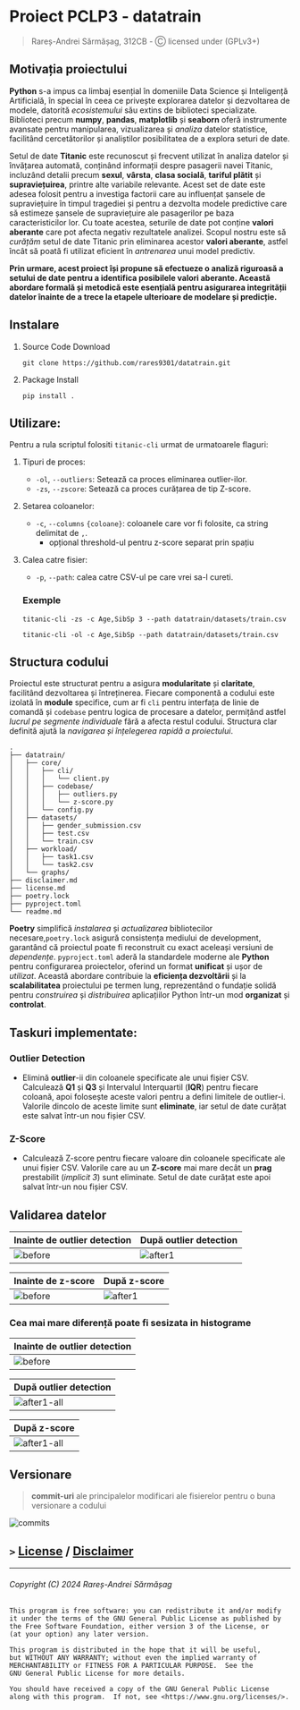 # Proiect PCLP3 - datatrain
> Rareș-Andrei Sărmășag, 312CB - Ⓒ licensed under (GPLv3+)

## Motivația proiectului

**Python** s-a impus ca limbaj esențial în domeniile Data Science și Inteligență Artificială, în special în ceea ce 
privește explorarea datelor și dezvoltarea de modele, datorită _ecosistemului_ său extins de biblioteci specializate. 
Biblioteci precum **numpy**, **pandas**, **matplotlib** și **seaborn** oferă instrumente avansate pentru manipularea, 
vizualizarea și _analiza_ datelor statistice, facilitând cercetătorilor și analiștilor posibilitatea de a explora seturi
de date.

Setul de date **Titanic** este recunoscut și frecvent utilizat în analiza datelor și învățarea automată, conținând 
informații despre pasagerii navei Titanic, incluzând detalii precum **sexul**, **vârsta**, **clasa socială**, 
**tariful plătit** și **supraviețuirea**, printre alte variabile relevante. Acest set de date este adesea folosit pentru
a investiga factorii care au influențat șansele de supraviețuire în timpul tragediei și pentru a dezvolta modele 
predictive care să estimeze șansele de supraviețuire ale pasagerilor pe baza caracteristicilor lor. Cu toate acestea, 
seturile de date pot conține **valori aberante** care pot afecta negativ rezultatele analizei. Scopul nostru este să 
_curățăm_ setul de date Titanic prin eliminarea acestor **valori aberante**, astfel încât să poată fi utilizat eficient 
în _antrenarea_ unui model predictiv.

**Prin urmare, acest proiect își propune să efectueze o analiză riguroasă a setului de date pentru a identifica 
posibilele valori aberante. Această abordare formală și metodică este esențială pentru asigurarea integrității datelor 
înainte de a trece la etapele ulterioare de modelare și predicție.**


## Instalare
1. Source Code Download   
   ```shell
   git clone https://github.com/rares9301/datatrain.git
   ```
2. Package Install
   ```shell
   pip install .
   ```

## Utilizare:
Pentru a rula scriptul folositi `titanic-cli` urmat de urmatoarele flaguri: 
1. Tipuri de proces:
   - `-ol`, `--outliers`: Setează ca proces eliminarea outlier-ilor.
   - `-zs`, `--zscore`: Setează ca proces curățarea de tip Z-score.
2. Setarea coloanelor:
   - `-c`, `--columns` `{coloane}`: coloanele care vor fi folosite, ca string delimitat de `,`.
     - opțional threshold-ul pentru z-score separat prin spațiu
3. Calea catre fisier:
   - `-p`, `--path`: calea catre CSV-ul pe care vrei sa-l cureti.

    ### Exemple
    ``titanic-cli -zs -c Age,SibSp 3 --path datatrain/datasets/train.csv``

    ``titanic-cli -ol -c Age,SibSp --path datatrain/datasets/train.csv``

## Structura codului

Proiectul este structurat pentru a asigura **modularitate** și **claritate**, facilitând dezvoltarea și întreținerea. 
Fiecare componentă a codului este izolată în **module** specifice, cum ar fi `cli` pentru interfața de linie de comandă 
și `codebase` pentru logica de procesare a datelor, permițând astfel _lucrul pe segmente individuale_ fără a afecta 
restul codului. Structura clar definită ajută la _navigarea și înțelegerea rapidă a proiectului_.
```
.
├── datatrain/
│   ├── core/
│   │   ├── cli/
│   │   │   └── client.py
│   │   ├── codebase/
│   │   │   ├── outliers.py
│   │   │   └── z-score.py
│   │   └── config.py
│   ├── datasets/
│   │   ├── gender_submission.csv
│   │   ├── test.csv
│   │   └── train.csv
│   ├── workload/
│   │   ├── task1.csv
│   │   └── task2.csv
│   └── graphs/
├── disclaimer.md
├── license.md
├── poetry.lock
├── pyproject.toml
└── readme.md
```

**Poetry** simplifică _instalarea_ și _actualizarea_ bibliotecilor necesare,`poetry.lock` asigură consistența mediului 
de development, garantând că proiectul poate fi reconstruit cu exact aceleași versiuni de _dependențe_. `pyproject.toml`
aderă la standardele moderne ale **Python** pentru configurarea proiectelor, oferind un format **unificat** și ușor de 
_utilizat_. Această abordare contribuie la **eficiența dezvoltării** și la **scalabilitatea** proiectului pe termen lung,
reprezentând o fundație solidă pentru _construirea_ și _distribuirea_ aplicațiilor Python într-un mod **organizat** și 
**controlat**.

## Taskuri implementate:

### Outlier Detection 
 + Elimină **outlier**-ii din coloanele specificate ale unui fișier CSV. Calculează **Q1** și **Q3** și Intervalul 
Interquartil (**IQR**) pentru fiecare coloană, apoi folosește aceste valori pentru a defini limitele de outlier-i. 
Valorile dincolo de aceste limite sunt **eliminate**, iar setul de date curățat este salvat într-un nou fișier CSV.

### Z-Score 
 + Calculează Z-score pentru fiecare valoare din coloanele specificate ale unui fișier CSV. Valorile care au un **Z-score**
mai mare decât un **prag** prestabilit (_implicit 3_) sunt eliminate. Setul de date curățat este apoi salvat într-un nou 
fișier CSV.

## Validarea datelor 

| Inainte de **outlier detection**       | După **outlier detection**             |
|----------------------------------------|----------------------------------------|
| ![before](datatrain/graphs/before.png) | ![after1](datatrain/graphs/after1.png) |

| Inainte de **z-score**                 | După **z-score**                       |
|----------------------------------------|----------------------------------------|
| ![before](datatrain/graphs/before.png) | ![after1](datatrain/graphs/after2.png) |


### Cea mai mare diferență poate fi sesizata in histograme

| Inainte de **outlier detection**           | 
|--------------------------------------------|
| ![before](datatrain/graphs/before-all.png) |

| După **outlier detection**                     | 
|------------------------------------------------|
| ![after1-all](datatrain/graphs/after-all1.png) |

| După **z-score**                               | 
|------------------------------------------------|
| ![after1-all](datatrain/graphs/after-all2.png) |


## Versionare

>  **commit-uri** ale principalelor modificari ale fisierelor pentru o buna versionare a codului

![commits](metrics.png)


## `>` [License](license.md) / [Disclaimer](disclaimer.md) 

---
###### _Copyright (C)_ 2024  Rareș-Andrei Sărmășag

    This program is free software: you can redistribute it and/or modify
    it under the terms of the GNU General Public License as published by
    the Free Software Foundation, either version 3 of the License, or
    (at your option) any later version.

    This program is distributed in the hope that it will be useful,
    but WITHOUT ANY WARRANTY; without even the implied warranty of
    MERCHANTABILITY or FITNESS FOR A PARTICULAR PURPOSE.  See the
    GNU General Public License for more details.

    You should have received a copy of the GNU General Public License
    along with this program.  If not, see <https://www.gnu.org/licenses/>.
